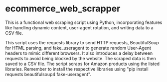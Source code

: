 # ecommerce_web_scrapper
This is a functional web scraping script using Python, incorporating features like handling dynamic content, user-agent rotation, and writing data to a CSV file.

This script uses the requests library to send HTTP requests, BeautifulSoup for HTML parsing, and fake_useragent to generate random User-Agent headers to mimic different browsers. It also introduces a delay between requests to avoid being blocked by the website. The scraped data is then saved to a CSV file. The script scraps for Amazon products using the listed libraries. Remember to install the respective libraries using "pip install requests beautifulsoup4 fake-useragent".
